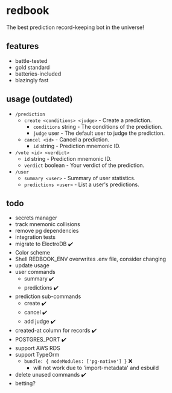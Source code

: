 # redbook

The best prediction record-keeping bot in the universe!

## features

- battle-tested
- gold standard
- batteries-included
- blazingly fast

## usage (outdated)

- `/prediction`
  - `create <conditions> <judge>` - Create a prediction.
    - `conditions` string - The conditions of the prediction.
    - `judge` user - The default user to judge the prediction.
  - `cancel <id>` - Cancel a prediction.
    - `id` string - Prediction mnemonic ID.
- `/vote <id> <verdict>`
  - `id` string - Prediction mnemonic ID.
  - `verdict` boolean - Your verdict of the prediction.
- `/user`
  - `summary <user>` - Summary of user statistics.
  - `predictions <user>` - List a user's predictions.

## todo

- secrets manager
- track mnemonic collisions
- remove pg dependencies
- integration tests
- migrate to ElectroDB :heavy_check_mark:
- Color scheme
- Shell REDBOOK_ENV overwrites .env file, consider changing
- update usage
- user commands
  - summary :heavy_check_mark:
  - predictions :heavy_check_mark:
- prediction sub-commands
  - create :heavy_check_mark:
  - cancel :heavy_check_mark:
  - add judge :heavy_check_mark:
- created-at column for records :heavy_check_mark:
- POSTGRES_PORT :heavy_check_mark:
- support AWS RDS
- support TypeOrm
  - `bundle: { nodeModules: ['pg-native'] }` :x:
    - will not work due to 'import-metadata' and esbuild
- delete unused commands :heavy_check_mark:
- betting?
